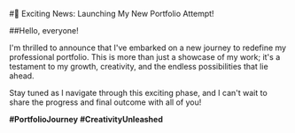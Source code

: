 #🚀 Exciting News: Launching My New Portfolio Attempt!

##Hello, everyone!

I'm thrilled to announce that I've embarked on a new journey to redefine my professional portfolio. This is more than just a showcase of my work; it's a testament to my growth, creativity, and the endless possibilities that lie ahead.

Stay tuned as I navigate through this exciting phase, and I can't wait to share the progress and final outcome with all of you!

**#PortfolioJourney** **#CreativityUnleashed**
